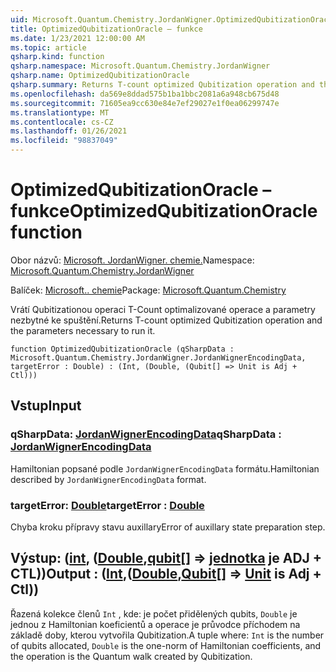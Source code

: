 ```yaml
---
uid: Microsoft.Quantum.Chemistry.JordanWigner.OptimizedQubitizationOracle
title: OptimizedQubitizationOracle – funkce
ms.date: 1/23/2021 12:00:00 AM
ms.topic: article
qsharp.kind: function
qsharp.namespace: Microsoft.Quantum.Chemistry.JordanWigner
qsharp.name: OptimizedQubitizationOracle
qsharp.summary: Returns T-count optimized Qubitization operation and the parameters necessary to run it.
ms.openlocfilehash: da569e8ddad575b1ba1bbc2081a6a948cb675d48
ms.sourcegitcommit: 71605ea9cc630e84e7ef29027e1f0ea06299747e
ms.translationtype: MT
ms.contentlocale: cs-CZ
ms.lasthandoff: 01/26/2021
ms.locfileid: "98837049"
---
```

# <a name="optimizedqubitizationoracle-function"></a><span data-ttu-id="062b9-102">OptimizedQubitizationOracle – funkce</span><span class="sxs-lookup"><span data-stu-id="062b9-102">OptimizedQubitizationOracle function</span></span>

<span data-ttu-id="062b9-103">Obor názvů: [Microsoft. JordanWigner. chemie.](xref:Microsoft.Quantum.Chemistry.JordanWigner)</span><span class="sxs-lookup"><span data-stu-id="062b9-103">Namespace: [Microsoft.Quantum.Chemistry.JordanWigner](xref:Microsoft.Quantum.Chemistry.JordanWigner)</span></span>

<span data-ttu-id="062b9-104">Balíček: [Microsoft.. chemie](https://nuget.org/packages/Microsoft.Quantum.Chemistry)</span><span class="sxs-lookup"><span data-stu-id="062b9-104">Package: [Microsoft.Quantum.Chemistry](https://nuget.org/packages/Microsoft.Quantum.Chemistry)</span></span>


<span data-ttu-id="062b9-105">Vrátí Qubitizationou operaci T-Count optimalizované operace a parametry nezbytné ke spuštění.</span><span class="sxs-lookup"><span data-stu-id="062b9-105">Returns T-count optimized Qubitization operation and the parameters necessary to run it.</span></span>

```qsharp
function OptimizedQubitizationOracle (qSharpData : Microsoft.Quantum.Chemistry.JordanWigner.JordanWignerEncodingData, targetError : Double) : (Int, (Double, (Qubit[] => Unit is Adj + Ctl)))
```


## <a name="input"></a><span data-ttu-id="062b9-106">Vstup</span><span class="sxs-lookup"><span data-stu-id="062b9-106">Input</span></span>

### <a name="qsharpdata--jordanwignerencodingdata"></a><span data-ttu-id="062b9-107">qSharpData: [JordanWignerEncodingData](xref:Microsoft.Quantum.Chemistry.JordanWigner.JordanWignerEncodingData)</span><span class="sxs-lookup"><span data-stu-id="062b9-107">qSharpData : [JordanWignerEncodingData](xref:Microsoft.Quantum.Chemistry.JordanWigner.JordanWignerEncodingData)</span></span>

<span data-ttu-id="062b9-108">Hamiltonian popsané podle `JordanWignerEncodingData` formátu.</span><span class="sxs-lookup"><span data-stu-id="062b9-108">Hamiltonian described by `JordanWignerEncodingData` format.</span></span>


### <a name="targeterror--double"></a><span data-ttu-id="062b9-109">targetError: [Double](xref:microsoft.quantum.lang-ref.double)</span><span class="sxs-lookup"><span data-stu-id="062b9-109">targetError : [Double](xref:microsoft.quantum.lang-ref.double)</span></span>

<span data-ttu-id="062b9-110">Chyba kroku přípravy stavu auxillary</span><span class="sxs-lookup"><span data-stu-id="062b9-110">Error of auxillary state preparation step.</span></span>



## <a name="output--intdoublequbit--unit--is-adj--ctl"></a><span data-ttu-id="062b9-111">Výstup: ([int](xref:microsoft.quantum.lang-ref.int), ([Double](xref:microsoft.quantum.lang-ref.double),[qubit](xref:microsoft.quantum.lang-ref.qubit)[] => [jednotka](xref:microsoft.quantum.lang-ref.unit)  je ADJ + CTL))</span><span class="sxs-lookup"><span data-stu-id="062b9-111">Output : ([Int](xref:microsoft.quantum.lang-ref.int),([Double](xref:microsoft.quantum.lang-ref.double),[Qubit](xref:microsoft.quantum.lang-ref.qubit)[] => [Unit](xref:microsoft.quantum.lang-ref.unit)  is Adj + Ctl))</span></span>

<span data-ttu-id="062b9-112">Řazená kolekce členů `Int` , kde: je počet přidělených qubits, `Double` je jednou z Hamiltonian koeficientů a operace je průvodce příchodem na základě doby, kterou vytvořila Qubitization.</span><span class="sxs-lookup"><span data-stu-id="062b9-112">A tuple where: `Int` is the number of qubits allocated, `Double` is the one-norm of Hamiltonian coefficients, and the operation is the Quantum walk created by Qubitization.</span></span>